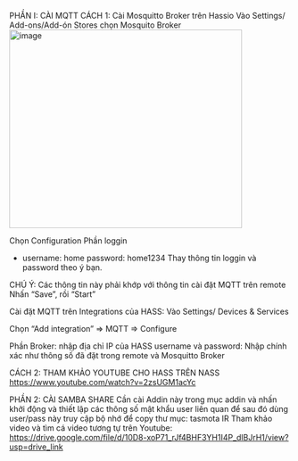 PHẦN I: CÀI MQTT
CÁCH 1:
Cài Mosquitto Broker trên Hassio
Vào Settings/ Add-ons/Add-ón Stores chọn Mosquito Broker
<img width="417" height="356" alt="image" src="https://github.com/user-attachments/assets/7dc6384e-6429-44ea-8b99-60c36de47f70" />

 
Chọn Configuration
Phần loggin
- username: home
  password: home1234
Thay thông tin loggin và password theo ý bạn.
  
CHÚ Ý: Các thông tin này phải khớp với thông tin cài đặt MQTT trên remote
Nhấn “Save”,  rồi “Start” 

Cài đặt MQTT trên Integrations của HASS:
Vào Settings/ Devices & Services
 
Chọn “Add integration” => MQTT => Configure
 
Phần Broker: nhập địa chỉ IP của HASS
username và password: Nhập chính xác như thông số đã đặt trong remote và Mosquitto Broker

 
CÁCH 2:
THAM KHẢO YOUTUBE CHO HASS TRÊN NASS
https://www.youtube.com/watch?v=2zsUGM1acYc

PHẦN 2: CÀI SAMBA SHARE
Cần cài Addin này trong mục addin và nhấn khởi động và thiết lập các thông số mật khẩu user liên quan để sau đó dùng user/pass này truy cập bộ nhớ để copy thư mục: tasmota IR
Tham khảo video và tìm cá video tương tự trên Youtube: https://drive.google.com/file/d/10D8-xoP71_rJf4BHF3YH1I4P_dlBJrH1/view?usp=drive_link

